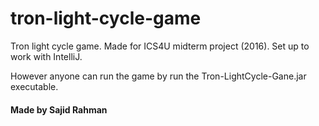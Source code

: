 # tron-light-cycle-game

Tron light cycle game. Made for ICS4U midterm project (2016). Set up to work with IntelliJ.

However anyone can run the game by run the Tron-LightCycle-Gane.jar executable.

#### Made by Sajid Rahman
